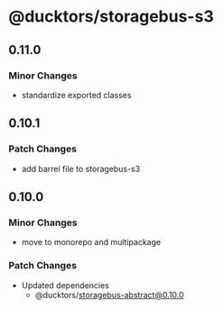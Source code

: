 # @ducktors/storagebus-s3

## 0.11.0

### Minor Changes

- standardize exported classes

## 0.10.1

### Patch Changes

- add barrel file to storagebus-s3

## 0.10.0

### Minor Changes

- move to monorepo and multipackage

### Patch Changes

- Updated dependencies
  - @ducktors/storagebus-abstract@0.10.0

